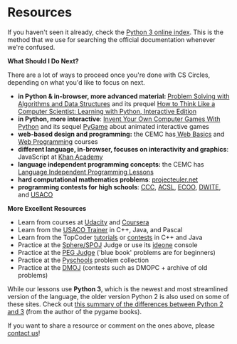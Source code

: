 # Resources
<div class="entry-content">
		<p>If you haven't seen it already, check the&nbsp;<a href="http://docs.python.org/py3k/genindex.html">Python 3 online index</a>. This is the method that we use for searching the official documentation whenever we're confused.</p>
<p><strong>What Should I Do Next?</strong></p>
<p>There are a lot of ways to proceed once you're done with CS Circles, depending on what you'd like to focus on next.</p>
<ul>
<li><strong><strong>in Python &amp; in-browser, more advanced material</strong>:&nbsp;</strong><a href="https://runestone.academy/ns/books/published/pythonds/index.html">Problem Solving with Algorithms and Data Structures</a>&nbsp;and its prequel&nbsp;<a href="https://runestone.academy/ns/books/published//thinkcspy/index.html">How to Think Like a Computer Scientist: Learning with Python, Interactive Edition</a></li>
<li><strong>in Python, more interactive</strong>:&nbsp;<a href="http://inventwithpython.com/chapters/">Invent Your Own Computer Games With Python</a>&nbsp;and its sequel <a href="http://inventwithpython.com/pygame/index.html">PyGame</a> about animated interactive games</li>
<li><strong>web-based design and programming:</strong> the CEMC has<a href="https://opencs.uwaterloo.ca/web-basics/"> Web Basics</a> and <a href="https://opencs.uwaterloo.ca/web-programming/">Web Programming</a> courses</li>
<li><strong>different language, in-browser, focuses on interactivity and graphics</strong>: JavaScript at&nbsp;<a href="http://www.khanacademy.org/cs">Khan Academy</a></li>
<li><strong>language independent programming concepts: </strong> the CEMC has <a href="https://opencs.uwaterloo.ca/language-independent-lessons/">Language Independent Programming Lessons</a></li>
<li><strong>hard computational mathematics problems</strong>:&nbsp;<a href="http://projecteuler.net/">projecteuler.net</a></li>
<li><strong>programming contests for high schools</strong>:&nbsp;<a href="http://cemc.math.uwaterloo.ca/contests/computing.html">CCC</a>,&nbsp;<a href="http://www.acsl.org/">ACSL</a>, <a href="http://ecoo.org/index.php?option=com_content&amp;task=view&amp;id=26&amp;Itemid=57">ECOO</a>, <a href="http://dwite.ca/">DWITE</a>, and&nbsp;<a href="http://ace.delos.com/contestgate">USACO</a></li>
</ul>
<p><strong>More Excellent Resources</strong></p>
<ul>
<li>Learn from courses at&nbsp;<a href="http://www.udacity.com/">Udacity</a>&nbsp;and&nbsp;<a href="https://www.coursera.org/">Coursera</a></li>
<li>Learn from the&nbsp;<a href="http://train.usaco.org/usacogate">USACO Trainer</a>&nbsp;in C++, Java, and Pascal</li>
<li>Learn from the TopCoder&nbsp;<a href="http://www.topcoder.com/tc?d1=tutorials&amp;d2=alg_index&amp;module=Static">tutorials</a>&nbsp;or&nbsp;<a href="http://community.topcoder.com/tc">contests</a>&nbsp;in&nbsp;C++ and Java</li>
<li>Practice at the <a href="http://www.spoj.pl/">Sphere/SPOJ</a>&nbsp;Judge or use its&nbsp;<a href="http://ideone.com/">ideone</a>&nbsp;console</li>
<li>Practice at the&nbsp;<a href="http://www.wcipeg.com/main">PEG Judge</a>&nbsp;('blue book' problems are for beginners)</li>
<li>Practice at the&nbsp;<a href="http://www.pyschools.com/">Pyschools</a>&nbsp;problem collection</li>
<li>Practice at the <a href="http://www.dmoj.ca/contests/">DMOJ</a> (contests&nbsp;such as&nbsp;DMOPC +&nbsp;archive of old problems)</li>
</ul>
<div>
<p>While our lessons use&nbsp;<strong>Python 3</strong>, which is the newest and most streamlined version of the language, the older version Python 2 is also used on some of these sites. Check out <a href="http://inventwithpython.com/appendixa.html">this summary of the differences between Python 2 and 3</a> (from the author of the pygame books).</p>
<p>If you want to share a resource or comment on the ones above, please <a href="/contact">contact us</a>!</p>
</div>
